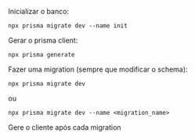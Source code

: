 Inicializar o banco:

```npx prisma migrate dev --name init```

Gerar o prisma client:

```npx prisma generate```

Fazer uma migration (sempre que modificar o schema):

```npx prisma migrate dev```

ou

```npx prisma migrate dev --name <migration_name>```

Gere o cliente após cada migration
